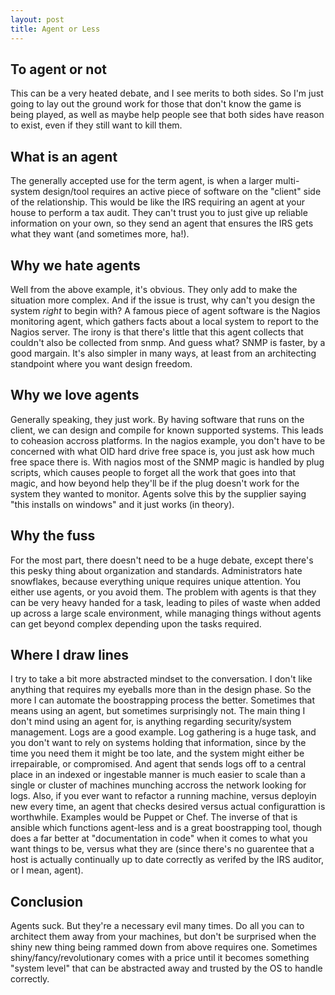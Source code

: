 ```yaml
---
layout: post
title: Agent or Less
---
```

## To agent or not
This can be a very heated debate, and I see merits to both sides. So I'm just going to lay out the ground work for those that don't know the game is being played, as well as maybe help people see that both sides have reason to exist, even if they still want to kill them.

## What is an agent
The generally accepted use for the term agent, is when a larger multi-system design/tool requires an active piece of software on the "client" side of the relationship. This would be like the IRS requiring an agent at your house to perform a tax audit. They can't trust you to just give up reliable information on your own, so they send an agent that ensures the IRS gets what they want (and sometimes more, ha!).

## Why we hate agents
Well from the above example, it's obvious. They only add to make the situation more complex. And if the issue is trust, why can't you design the system _right_ to begin with? A famous piece of agent software is the Nagios monitoring agent, which gathers facts about a local system to report to the Nagios server. The irony is that there's little that this agent collects that couldn't also be collected from snmp. And guess what? SNMP is faster, by a good margain. It's also simpler in many ways, at least from an architecting standpoint where you want design freedom.

## Why we love agents
Generally speaking, they just work. By having software that runs on the client, we can design and compile for known supported systems. This leads to coheasion accross platforms. In the nagios example, you don't have to be concerned with what OID hard drive free space is, you just ask how much free space there is. With nagios most of the SNMP magic is handled by plug scripts, which causes people to forget all the work that goes into that magic, and how beyond help they'll be if the plug doesn't work for the system they wanted to monitor. Agents solve this by the supplier saying "this installs on windows" and it just works (in theory).

## Why the fuss
For the most part, there doesn't need to be a huge debate, except there's this pesky thing about organization and standards. Administrators hate snowflakes, because everything unique requires unique attention. You either use agents, or you avoid them. The problem with agents is that they can be very heavy handed for a task, leading to piles of waste when added up across a large scale environment, while managing things without agents can get beyond complex depending upon the tasks required.

## Where I draw lines
I try to take a bit more abstracted mindset to the conversation. I don't like anything that requires my eyeballs more than in the design phase. So the more I can automate the boostrapping process the better. Sometimes that means using an agent, but sometimes surprisingly not. The main thing I don't mind using an agent for, is anything regarding security/system management. Logs are a good example. Log gathering is a huge task, and you don't want to rely on systems holding that information, since by the time you need them it might be too late, and the system might either be irrepairable, or compromised. And agent that sends logs off to a central place in an indexed or ingestable manner is much easier to scale than a single or cluster of machines munching accross the network looking for logs. Also, if you ever want to refactor a running machine, versus deployin new every time, an agent that checks desired versus actual configurattion is worthwhile. Examples would be Puppet or Chef. The inverse of that is ansible which functions agent-less and is a great boostrapping tool, though does a far better at "documentation in code" when it comes to what you want things to be, versus what they are (since there's no guarentee that a host is actually continually up to date correctly as verifed by the IRS auditor, or I mean, agent).

## Conclusion
Agents suck. But they're a necessary evil many times. Do all you can to architect them away from your machines, but don't be surprised when the shiny new thing being rammed down from above requires one. Sometimes shiny/fancy/revolutionary comes with a price until it becomes something "system level" that can be abstracted away and trusted by the OS to handle correctly.

